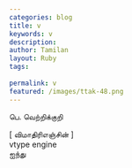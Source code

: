```yaml
---
categories: blog
title: v
keywords: v
description: 
author: Tamilan
layout: Ruby
tags: 
 
permalink: v
featured: /images/ttak-48.png
---
```

  
பெ. வெற்றிக்குறி  
  
[ விமாதிரிஎஞ்சின் ]  
vtype engine  
ஐந்து